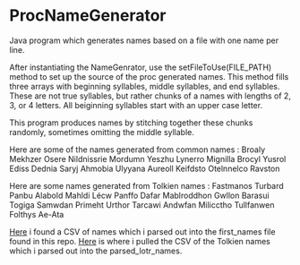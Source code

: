 # ProcNameGenerator

Java program which generates names based on a file with one name per line.

After instantiating the NameGenrator, use the setFileToUse(FILE_PATH) method to set up the source of the proc generated names.
This method fills three arrays with beginning syllables, middle syllables, and end syllables. These are not true syllables, but
rather chunks of a names with lengths of 2, 3, or 4 letters. All beiginning syllables start with an upper case letter. 

This program produces names by stitching together these chunks randomly, sometimes omitting the middle syllable.

Here are some of the names generated from common names :
    Broaly
    Mekhzer
    Osere
    Nildnissrie
    Mordumn
    Yeszhu
    Lynerro
    Mignilla
    Brocyl
    Yusrol
    Ediss
    Dednia
    Saryj
    Ahmobia
    Ulyyana
    Aureoll
    Keifdsto
    Otelnnelco
    Ravston

Here are some names generated from Tolkien names :
    Fastmanos
    Turbard
    Panbu
    Alabold
    Mahldi
    Lécw
    Panffo
    Dafar
    Mablroddhon
    Gwllon
    Barasui
    Togiga
    Samwdan
    Primeht
    Urthor
    Tarcawi
    Andwfan
    Milicctho
    Tullfanwen
    Folthys
    Ae-Ata

[Here](https://raw.githubusercontent.com/hadley/data-baby-names/master/baby-names.csv) i found a CSV of names which i parsed out into the first_names file found in this repo.
[Here](https://github.com/juandes/lotr-names-classification) is where i pulled the CSV of the Tolkien names which i parsed out into the parsed_lotr_names.

